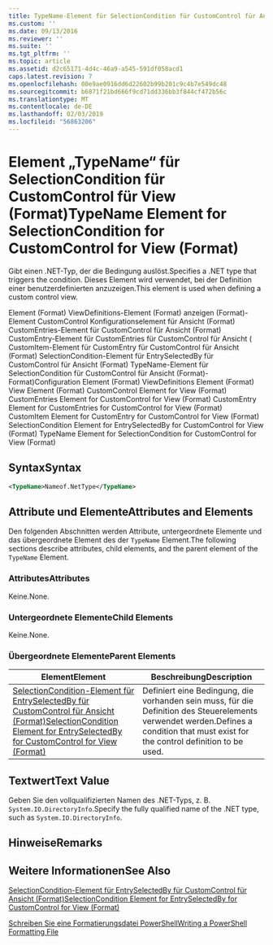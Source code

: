 ```yaml
---
title: TypeName-Element für SelectionCondition für CustomControl für Ansicht (Format) | Microsoft-Dokumentation
ms.custom: ''
ms.date: 09/13/2016
ms.reviewer: ''
ms.suite: ''
ms.tgt_pltfrm: ''
ms.topic: article
ms.assetid: d2c65171-4d4c-46a9-a545-591df058acd1
caps.latest.revision: 7
ms.openlocfilehash: 00e9ae0916dd6d22602b99b201c9c4b7e549dc48
ms.sourcegitcommit: b6871f21bd666f9cd71dd336bb3f844cf472b56c
ms.translationtype: MT
ms.contentlocale: de-DE
ms.lasthandoff: 02/03/2019
ms.locfileid: "56863206"
---
```

# <a name="typename-element-for-selectioncondition-for-customcontrol-for-view--format"></a><span data-ttu-id="eb014-102">Element „TypeName“ für SelectionCondition für CustomControl für View (Format)</span><span class="sxs-lookup"><span data-stu-id="eb014-102">TypeName Element for SelectionCondition for CustomControl for View  (Format)</span></span>

<span data-ttu-id="eb014-103">Gibt einen .NET-Typ, der die Bedingung auslöst.</span><span class="sxs-lookup"><span data-stu-id="eb014-103">Specifies a .NET type that triggers the condition.</span></span> <span data-ttu-id="eb014-104">Dieses Element wird verwendet, bei der Definition einer benutzerdefinierten anzuzeigen.</span><span class="sxs-lookup"><span data-stu-id="eb014-104">This element is used when defining a custom control view.</span></span>

<span data-ttu-id="eb014-105">Element (Format) ViewDefinitions-Element (Format) anzeigen (Format)-Element CustomControl Konfigurationselement für Ansicht (Format) CustomEntries-Element für CustomControl für Ansicht (Format) CustomEntry-Element für CustomEntries für CustomControl für Ansicht ( CustomItem-Element für CustomEntry für CustomControl für Ansicht (Format) SelectionCondition-Element für EntrySelectedBy für CustomControl für Ansicht (Format) TypeName-Element für SelectionCondition für CustomControl für Ansicht (Format)-Format)</span><span class="sxs-lookup"><span data-stu-id="eb014-105">Configuration Element (Format) ViewDefinitions Element (Format) View Element (Format) CustomControl Element for View (Format) CustomEntries Element for CustomControl for View (Format) CustomEntry Element for CustomEntries for CustomControl for View (Format) CustomItem Element for CustomEntry for CustomControl for View (Format) SelectionCondition Element for EntrySelectedBy for CustomControl for View (Format) TypeName Element for SelectionCondition for CustomControl for View  (Format)</span></span>

## <a name="syntax"></a><span data-ttu-id="eb014-106">Syntax</span><span class="sxs-lookup"><span data-stu-id="eb014-106">Syntax</span></span>

```xml
<TypeName>Nameof.NetType</TypeName>

```

## <a name="attributes-and-elements"></a><span data-ttu-id="eb014-107">Attribute und Elemente</span><span class="sxs-lookup"><span data-stu-id="eb014-107">Attributes and Elements</span></span>

<span data-ttu-id="eb014-108">Den folgenden Abschnitten werden Attribute, untergeordnete Elemente und das übergeordnete Element des der `TypeName` Element.</span><span class="sxs-lookup"><span data-stu-id="eb014-108">The following sections describe attributes, child elements, and the parent element of the `TypeName` Element.</span></span>

### <a name="attributes"></a><span data-ttu-id="eb014-109">Attributes</span><span class="sxs-lookup"><span data-stu-id="eb014-109">Attributes</span></span>

<span data-ttu-id="eb014-110">Keine.</span><span class="sxs-lookup"><span data-stu-id="eb014-110">None.</span></span>

### <a name="child-elements"></a><span data-ttu-id="eb014-111">Untergeordnete Elemente</span><span class="sxs-lookup"><span data-stu-id="eb014-111">Child Elements</span></span>

<span data-ttu-id="eb014-112">Keine.</span><span class="sxs-lookup"><span data-stu-id="eb014-112">None.</span></span>

### <a name="parent-elements"></a><span data-ttu-id="eb014-113">Übergeordnete Elemente</span><span class="sxs-lookup"><span data-stu-id="eb014-113">Parent Elements</span></span>

|<span data-ttu-id="eb014-114">Element</span><span class="sxs-lookup"><span data-stu-id="eb014-114">Element</span></span>|<span data-ttu-id="eb014-115">Beschreibung</span><span class="sxs-lookup"><span data-stu-id="eb014-115">Description</span></span>|
|-------------|-----------------|
|[<span data-ttu-id="eb014-116">SelectionCondition-Element für EntrySelectedBy für CustomControl für Ansicht (Format)</span><span class="sxs-lookup"><span data-stu-id="eb014-116">SelectionCondition Element for EntrySelectedBy for CustomControl for View (Format)</span></span>](./selectioncondition-element-for-entryselectedby-for-customcontrol-format.md)|<span data-ttu-id="eb014-117">Definiert eine Bedingung, die vorhanden sein muss, für die Definition des Steuerelements verwendet werden.</span><span class="sxs-lookup"><span data-stu-id="eb014-117">Defines a condition that must exist for the control definition to be used.</span></span>|

## <a name="text-value"></a><span data-ttu-id="eb014-118">Textwert</span><span class="sxs-lookup"><span data-stu-id="eb014-118">Text Value</span></span>

<span data-ttu-id="eb014-119">Geben Sie den vollqualifizierten Namen des .NET-Typs, z. B. `System.IO.DirectoryInfo`.</span><span class="sxs-lookup"><span data-stu-id="eb014-119">Specify the fully qualified name of the .NET type, such as `System.IO.DirectoryInfo`.</span></span>

## <a name="remarks"></a><span data-ttu-id="eb014-120">Hinweise</span><span class="sxs-lookup"><span data-stu-id="eb014-120">Remarks</span></span>

## <a name="see-also"></a><span data-ttu-id="eb014-121">Weitere Informationen</span><span class="sxs-lookup"><span data-stu-id="eb014-121">See Also</span></span>

[<span data-ttu-id="eb014-122">SelectionCondition-Element für EntrySelectedBy für CustomControl für Ansicht (Format)</span><span class="sxs-lookup"><span data-stu-id="eb014-122">SelectionCondition Element for EntrySelectedBy for CustomControl for View (Format)</span></span>](./selectioncondition-element-for-entryselectedby-for-customcontrol-format.md)

[<span data-ttu-id="eb014-123">Schreiben Sie eine Formatierungsdatei PowerShell</span><span class="sxs-lookup"><span data-stu-id="eb014-123">Writing a PowerShell Formatting File</span></span>](./writing-a-powershell-formatting-file.md)
